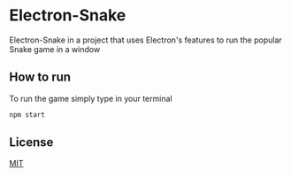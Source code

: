 # Electron-Snake

Electron-Snake in a project that uses Electron's features to run the popular Snake game in a window

## How to run

To run the game simply type in your terminal

```bash
npm start
```

## License
[MIT](https://choosealicense.com/licenses/mit/)